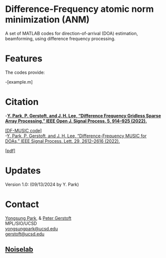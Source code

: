 # Difference-Frequency atomic norm minimization (ANM)

A set of MATLAB codes for direction-of-arrival (DOA) estimation, beamforming, using difference frequency processing.

# Features

The codes provide:

-[example.m]

# Citation

-**[Y. Park, P. Gerstoft, and J. H. Lee, “Difference Frequency Gridless Sparse Array Processing,” IEEE Open J. Signal Process. 5, 914–925 (2022).](https://ieeexplore.ieee.org/abstract/document/10591424)**  

[[DF-MUSIC code]](https://github.com/ysparkwin/Difference-Frequency_MUSIC)  
-[Y. Park, P. Gerstoft, and J. H. Lee, “Difference-Frequency MUSIC for DOAs,” IEEE Signal Process. Lett. 29, 2612–2616 (2022).](https://ieeexplore.ieee.org/abstract/document/9992076)  

[[pdf]](https://www.dropbox.com/sh/qgi9symf43rki41/AADSrGg567PS86_S4A7j6aWEa?dl=0)  

# Updates

Version 1.0: (09/13/2024 by Y. Park)

# Contact

[Yongsung Park](https://scholar.google.com/citations?user=kYGe18EAAAAJ&hl=en&oi=ao), & [Peter Gerstoft](https://scholar.google.com/citations?user=oLMfDnYAAAAJ&hl=en)  
MPL/SIO/UCSD  
yongsungpark@ucsd.edu  
gerstoft@ucsd.edu  
## [Noiselab](http://noiselab.ucsd.edu/)
